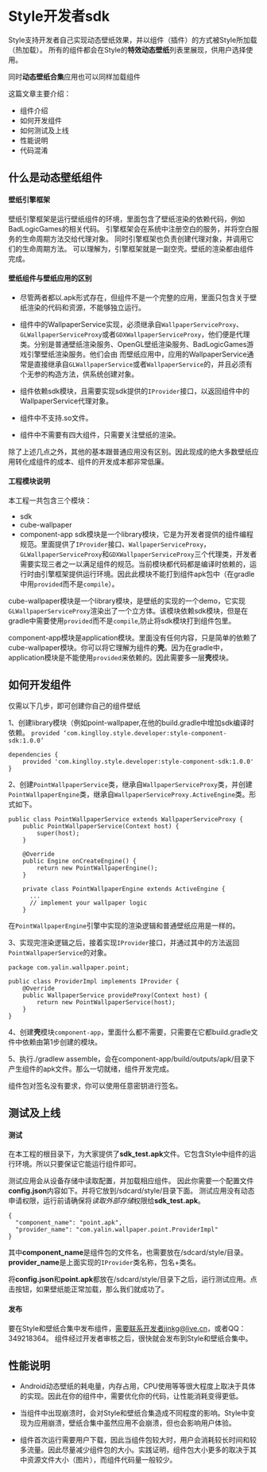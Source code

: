 # Style开发者sdk
Style支持开发者自己实现动态壁纸效果，并以组件（插件）的方式被Style所加载（热加载）。
所有的组件都会在Style的**特效动态壁纸**列表里展现，供用户选择使用。

同时**动态壁纸合集**应用也可以同样加载组件

这篇文章主要介绍：
* 组件介绍
* 如何开发组件
* 如何测试及上线
* 性能说明
* 代码混淆

## 什么是动态壁纸组件
#### 壁纸引擎框架
壁纸引擎框架是运行壁纸组件的环境，里面包含了壁纸渲染的依赖代码，例如BadLogicGames的相关代码。
引擎框架会在系统中注册空白的服务，并将空白服务的生命周期方法交给代理对象。
同时引擎框架也负责创建代理对象，并调用它们的生命周期方法。
可以理解为，引擎框架就是一副空壳。壁纸的渲染都由组件完成。

#### 壁纸组件与壁纸应用的区别
* 尽管两者都以.apk形式存在，但组件不是一个完整的应用，里面只包含关于壁纸渲染的代码和资源，不能够独立运行。

* 组件中的WallpaperService实现，必须继承自`WallpaperServiceProxy`、`GLWallpaperServiceProxy`或者`GDXWallpaperServiceProxy`，他们便是代理类。分别是普通壁纸渲染服务、OpenGL壁纸渲染服务、BadLogicGames游戏引擎壁纸渲染服务。他们会由
而壁纸应用中，应用的WallpaperService通常是直接继承自`GLWallpaperService`或者`WallpaperService`的，并且必须有个无参的构造方法，供系统创建对象。

* 组件依赖sdk模块，且需要实现sdk提供的`IProvider`接口，以返回组件中的WallpaperService代理对象。

* 组件中不支持.so文件。

* 组件中不需要有四大组件，只需要关注壁纸的渲染。

除了上述几点之外，其他的基本跟普通应用没有区别。因此现成的绝大多数壁纸应用转化成组件的成本、组件的开发成本都非常低廉。

#### 工程模块说明
本工程一共包含三个模块：
* sdk
* cube-wallpaper
* component-app
sdk模块是一个library模块，它是为开发者提供的组件编程规范。里面提供了`IProvider`接口、`WallpaperServiceProxy`，`GLWallpaperServiceProxy`和`GDXWallpaperServiceProxy`三个代理类，开发者需要实现三者之一以满足组件的规范。当前模块都代码都是编译时依赖的，运行时由引擎框架提供运行环境。因此此模块不能打到组件apk包中（在gradle中用`provided`而不是`compile`）。

cube-wallpaper模块是一个library模块，是壁纸的实现的一个demo，它实现`GLWallpaperServiceProxy`渲染出了一个立方体。该模块依赖sdk模块，但是在gradle中需要使用`provided`而不是`compile`,防止将sdk模块打到组件包里。

component-app模块是application模块。里面没有任何内容，只是简单的依赖了cube-wallpaper模块。你可以将它理解为组件的**壳**。因为在gradle中，application模块是不能使用`provided`来依赖的。因此需要多一层**壳**模块。

## 如何开发组件
仅需以下几步，即可创建你自己的组件壁纸

1、创建library模块（例如point-wallpaper,在他的build.gradle中增加sdk编译时依赖。
`provided ‘com.kinglloy.style.developer:style-component-sdk:1.0.0’`
```
dependencies {
    provided 'com.kinglloy.style.developer:style-component-sdk:1.0.0'
}
```

2、创建`PointWallpaperService`类，继承自`WallpaperServiceProxy`类，并创建`PointWallpaperEngine`类，继承自`WallpaperServiceProxy.ActiveEngine`类。形式如下。
```
public class PointWallpaperService extends WallpaperServiceProxy {
    public PointWallpaperService(Context host) {
        super(host);
    }

    @Override
    public Engine onCreateEngine() {
        return new PointWallpaperEngine();
    }

    private class PointWallpaperEngine extends ActiveEngine {
      ...
      // implement your wallpaper logic
    }
```

在`PointWallpaperEngine`引擎中实现的渲染逻辑和普通壁纸应用是一样的。

3、实现完渲染逻辑之后，接着实现`IProvider`接口，并通过其中的方法返回`PointWallpaperService`的对象。
```
package com.yalin.wallpaper.point;

public class ProviderImpl implements IProvider {
    @Override
    public WallpaperService provideProxy(Context host) {
        return new PointWallpaperService(host);
    }
}
```
4、创建**壳**模块`component-app`，里面什么都不需要，只需要在它都build.gradle文件中依赖由第1步创建的模块。

5、执行./gradlew assemble，会在component-app/build/outputs/apk/目录下产生组件的apk文件。那么一切就绪，组件开发完成。

组件包对签名没有要求，你可以使用任意密钥进行签名。

## 测试及上线
#### 测试
在本工程的根目录下，为大家提供了**sdk_test.apk**文件。它包含Style中组件的运行环境。所以只要保证它能运行组件即可。

测试应用会从设备存储中读取配置，并加载相应组件。
因此你需要一个配置文件**config.json**内容如下。并将它放到/sdcard/style/目录下面。
测试应用没有动态申请权限，运行前请确保将*读取外部存储*权限给**sdk_test.apk**。
```
{
  "component_name": "point.apk",
  "provider_name": "com.yalin.wallpaper.point.ProviderImpl"
}
```
其中**component_name**是组件包的文件名，也需要放在/sdcard/style/目录。**provider_name**是上面实现的`IProvider`类名称，包名+类名。

将**config.json**和**point.apk**都放在/sdcard/style/目录下之后，运行测试应用。点击按钮，如果壁纸能正常加载，那么我们就成功了。

#### 发布
要在Style和壁纸合集中发布组件，需要联系开发者jinkg@live.cn，或者QQ：349218364。
组件经过开发者审核之后，很快就会发布到Style和壁纸合集中。

## 性能说明
* Android动态壁纸的耗电量，内存占用，CPU使用等等很大程度上取决于具体的实现。因此在你的组件中，需要优化你的代码，让性能消耗变得更低。

* 当组件中出现崩溃时，会对Style和壁纸合集造成不同程度的影响。Style中变现为应用崩溃，壁纸合集中虽然应用不会崩溃，但也会影响用户体验。

* 组件首次运行需要用户下载，因此当组件包较大时，用户会消耗较长时间和较多流量。因此尽量减少组件包的大小。实践证明，组件包大小更多的取决于其中资源文件大小（图片），而组件代码量一般较少。




